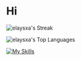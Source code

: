 # Hi
![elaysxa's Streak](https://github-readme-streak-stats.herokuapp.com/?user=elaysxa&theme=highcontrast&hide_border=true)

![elaysxa's Top Languages](https://github-readme-stats.vercel.app/api/top-langs/?username=elaysxa&theme=gruvbox&show_icons=true&hide_border=true&layout=compact)

[![My Skills](https://skills.thijs.gg/icons?i=html,css,py,postgre)](https://skills.thijs.gg)
